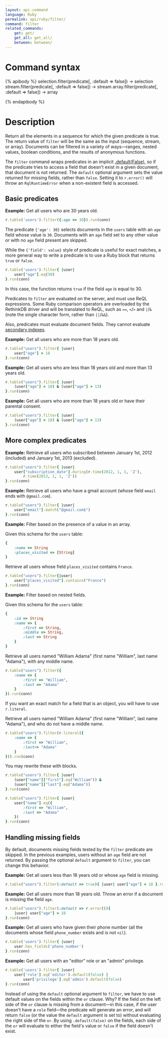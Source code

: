 ```yaml
---
layout: api-command
language: Ruby
permalink: api/ruby/filter/
command: filter
related_commands:
    get: get/
    get_all: get_all/
    between: between/
---
```



# Command syntax #

{% apibody %}
selection.filter(predicate[, :default => false]) &rarr; selection
stream.filter(predicate[, :default => false]) &rarr; stream
array.filter(predicate[, :default => false]) &rarr; array

{% endapibody %}

# Description #

Return all the elements in a sequence for which the given predicate is true. The return value of `filter` will be the same as the input (sequence, stream, or array). Documents can be filtered in a variety of ways&mdash;ranges, nested values, boolean conditions, and the results of anonymous functions.

The `filter` command wraps predicates in an implicit [.default(False)](/api/python/default), so if the predicate tries to access a field that doesn't exist in a given document, that document is not returned. The `default` optional argument sets the value returned for missing fields, rather than `false`. Setting it to `r.error()` will throw an `RqlRuntimeError` when a non-existent field is accessed.

## Basic predicates ##

__Example:__ Get all users who are 30 years old.


```rb
r.table('users').filter({:age => 30}).run(conn)
```

The predicate `{'age': 30}` selects documents in the `users` table with an `age` field whose value is `30`. Documents with an `age` field set to any other value *or* with no `age` field present are skipped.

While the `{'field': value}` style of predicate is useful for exact matches, a more general way to write a predicate is to use a Ruby block that returns `true` or `false`.

```rb
r.table('users').filter{ |user|
    user["age"].eq(30)
}.run(conn)
```

In this case, the function returns `true` if the field `age` is equal to 30.

Predicates to `filter` are evaluated on the server, and must use ReQL expressions. Some Ruby comparison operators are overloaded by the RethinkDB driver and will be translated to ReQL, such as `==`, `<`/`>` and `|`/`&` (note the single character form, rather than `||`/`&&`).

Also, predicates must evaluate document fields. They cannot evaluate [secondary indexes](/docs/secondary-indexes/).

__Example:__ Get all users who are more than 18 years old.

```rb
r.table("users").filter{ |user|
    user["age"] > 18
}.run(conn)
```

__Example:__ Get all users who are less than 18 years old and more than 13 years old.

```rb
r.table("users").filter{ |user|
    (user["age"] < 18) & (user["age"] > 13)
}.run(conn)
```

__Example:__ Get all users who are more than 18 years old or have their parental consent.

```rb
r.table("users").filter{ |user|
    (user["age"] < 18) & (user["age"] > 13)
}.run(conn)
```

## More complex predicates ##

__Example:__ Retrieve all users who subscribed between January 1st, 2012
(included) and January 1st, 2013 (excluded).

```rb
r.table("users").filter{ |user|
    user["subscription_date"].during(r.time(2012, 1, 1, 'Z'),
        r.time(2013, 1, 1, 'Z'))
}.run(conn)
```

__Example:__ Retrieve all users who have a gmail account (whose field `email` ends with `@gmail.com`).

```rb
r.table("users").filter{ |user|
    user["email"].match("@gmail.com$")
}.run(conn)
```

__Example:__ Filter based on the presence of a value in an array.

Given this schema for the `users` table:

```rb
{
    :name => String
    :places_visited => [String]
}
```

Retrieve all users whose field `places_visited` contains `France`.

```rb
r.table("users").filter{|user|
    user["places_visited"].contains("France")
}.run(conn)
```

__Example:__ Filter based on nested fields.

Given this schema for the `users` table:

```rb
{
    :id => String
    :name => {
        :first => String,
        :middle => String,
        :last => String
    }
}
```

Retrieve all users named "William Adama" (first name "William", last name
"Adama"), with any middle name.


```rb
r.table("users").filter({
    :name => {
        :first => "William",
        :last => "Adama"
    }
}).run(conn)
```

If you want an exact match for a field that is an object, you will have to use `r.literal`.

Retrieve all users named "William Adama" (first name "William", last name
"Adama"), and who do not have a middle name.

```rb
r.table("users").filter(r.literal({
    :name => {
        :first => "William",
        :last=> "Adama"
    }
})).run(conn)
```

You may rewrite these with blocks.

```rb
r.table("users").filter{ |user|
    (user["name"]["first"].eq("William")) &
    (user["name"]["last"].eq("Adama"))
}.run(conn)
```

```rb
r.table("users").filter{ |user|
    user["name"].eq({
        :first => "William",
        :last => "Adama"
    })
}.run(conn)
```

## Handling missing fields ##

By default, documents missing fields tested by the `filter` predicate are skipped. In the previous examples, users without an `age` field are not returned. By passing the optional `default` argument to `filter`, you can change this behavior.

__Example:__ Get all users less than 18 years old or whose `age` field is missing.

```rb
r.table("users").filter(:default => true){ |user| user["age"] < 18 }.run(conn)
```

__Example:__ Get all users more than 18 years old. Throw an error if a
document is missing the field `age`.

```rb
r.table("users").filter(:default => r.error()){
    |user| user["age"] > 18
}.run(conn)
```

__Example:__ Get all users who have given their phone number (all the documents whose field `phone_number` exists and is not `nil`).

```rb
r.table('users').filter{ |user|
    user.has_fields('phone_number')
}.run(conn)
```

__Example:__ Get all users with an "editor" role or an "admin" privilege.

```rb
r.table('users').filter{ |user|
    user['role'].eq('editor').default(false) |
        user['privilege'].eq('admin').default(false)
}.run(conn)
```

Instead of using the `default` optional argument to `filter`, we have to use default values on the fields within the `or` clause. Why? If the field on the left side of the `or` clause is missing from a document&mdash;in this case, if the user doesn't have a `role` field&mdash;the predicate will generate an error, and will return `false` (or the value the `default` argument is set to) without evaluating the right side of the `or`. By using `.default(false)` on the fields, each side of the `or` will evaluate to either the field's value or `false` if the field doesn't exist.
